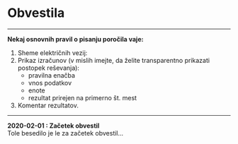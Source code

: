 # Obvestila

---

**Nekaj osnovnih pravil o pisanju poročila vaje:**  

1. Sheme električnih vezij:
2. Prikaz izračunov (v mislih imejte, da želite transparentno prikazati postopek reševanja):
    - pravilna enačba
    - vnos podatkov
    - enote
    - rezultat prirejen na primerno št. mest
3. Komentar rezultatov.

---
**2020-02-01 : Začetek obvestil**  
Tole besedilo je le za začetek obvestil...

